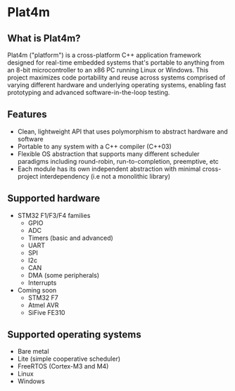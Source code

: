 # Plat4m

## What is Plat4m?
Plat4m ("platform") is a cross-platform C++ application framework designed for real-time embedded systems that's portable to anything from an 8-bit microcontroller to an x86 PC running Linux or Windows. This project maximizes code portability and reuse across systems comprised of varying different hardware and underlying operating systems, enabling fast prototyping and advanced software-in-the-loop testing.

## Features
- Clean, lightweight API that uses polymorphism to abstract hardware and software
- Portable to any system with a C++ compiler (C++03)
- Flexible OS abstraction that supports many different scheduler paradigms including round-robin, run-to-completion, preemptive, etc
- Each module has its own independent abstraction with minimal cross-project interdependency (i.e not a monolithic library)

## Supported hardware
- STM32 F1/F3/F4 families
  - GPIO
  - ADC
  - Timers (basic and advanced)
  - UART
  - SPI
  - I2c
  - CAN
  - DMA (some peripherals)
  - Interrupts
- Coming soon
  - STM32 F7
  - Atmel AVR
  - SiFive FE310

## Supported operating systems
- Bare metal
- Lite (simple cooperative scheduler)
- FreeRTOS (Cortex-M3 and M4)
- Linux
- Windows